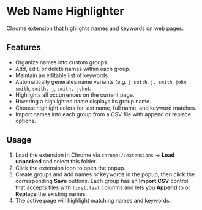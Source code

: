 # Web Name Highlighter

Chrome extension that highlights names and keywords on web pages.

## Features
- Organize names into custom groups.
- Add, edit, or delete names within each group.
- Maintain an editable list of keywords.
- Automatically generates name variants (e.g. `j smith`, `j. smith`, `john smith`, `smith, j`, `smith, john`).
- Highlights all occurrences on the current page.
- Hovering a highlighted name displays its group name.
- Choose highlight colors for last name, full name, and keyword matches.
- Import names into each group from a CSV file with append or replace options.

## Usage
1. Load the extension in Chrome via `chrome://extensions` → **Load unpacked** and select this folder.
2. Click the extension icon to open the popup.
3. Create groups and add names or keywords in the popup, then click the corresponding **Save** buttons.
   Each group has an **Import CSV** control that accepts files with `first,last` columns and lets you **Append** to or **Replace** the existing names.
4. The active page will highlight matching names and keywords.
